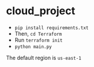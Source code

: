 # cloud_project

- `pip install requirements.txt`
- Then, `cd Terraform`
- Run `terraform init`
- `python main.py`

The default region is `us-east-1`

